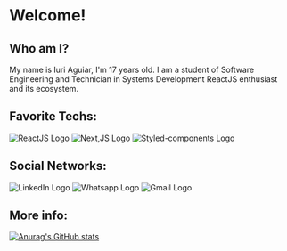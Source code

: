 # Welcome!

## Who am I?
My name is Iuri Aguiar, I'm 17 years old.
I am a student of Software Engineering and Technician in Systems Development
ReactJS enthusiast and its ecosystem.

## Favorite Techs:
![ReactJS Logo](https://img.shields.io/twitter/url?color=purple&label=ReactJS&logo=react&logoColor=61DAFB&style=social&url=https://www.linkedin.com/in/iuriaguiarr/)
![Next,JS Logo](https://img.shields.io/twitter/url?color=purple&label=Next.JS&logo=next.js&logoColor=black&style=social&url=https://www.linkedin.com/in/iuriaguiarr/)
![Styled-components Logo](https://img.shields.io/twitter/url?color=purple&label=Styled-components&logo=styled-components&logoColor=DB7093&style=social&url=https://www.linkedin.com/in/iuriaguiarr/)

## Social Networks:
![LinkedIn Logo](https://img.shields.io/twitter/url?color=purple&label=LinkedIn&logo=linkedin&logoColor=0A66C2&style=social&url=https://www.linkedin.com/in/iuriaguiarr/) 
![Whatsapp Logo](https://img.shields.io/twitter/url?color=purple&label=Whatsapp&logo=whatsapp&logoColor=25D366&style=social&url=https://api.whatsapp.com/send?phone=5571989393033&text=Hi!%20I%20found%20you%20on%20Github.) 
![Gmail Logo](https://img.shields.io/twitter/url?color=purple&label=Gmail&logo=gmail&logoColor=EA4335&style=social&url=mailto:iuri.aguiarr@gmail.com?subject=Github%20Profile%20Viewer.&body=Hi!%20I%20found%20you%20on%20Github.) 

## More info:
[![Anurag's GitHub stats](https://github-readme-stats.vercel.app/api?username=iuriaguiarr&count_private=true&show_icons=true&theme=radical)](https://github.com/anuraghazra/github-readme-stats)
  
